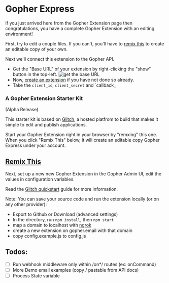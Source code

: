 # Gopher Express 
If you just arrived here from the Gopher Extension page then congratulations, you have a complete Gopher Extension with an editing environment! 

First, try to edit a couple files. If you can't, you'll have to [remix this](https://glitch.com/edit/#!/remix/gopher-express) to create an editable copy of your own.

Next we'll connect this extension to the Gopher API. 

* Get the "Base URL" of your extension by right-clicking the "show" button in the top-left. ![get the base URL](https://cdn.glitch.com/3073062a-4a90-4160-b5ba-145429e03fdb%2Fpublic-url.png?1509581506608)
* Now, [create an extension](https://www.gopheremail.com/developer/create) if you have not done so already.
* Take the `client_id`, `client_secret` and `callback_ 



### A Gopher Extension Starter Kit
(Alpha Release)

This starter kit is based on [Glitch](https://glitch.com/), a hosted platfrom to build that makes it simple to edit and publish applications.

Start your Gopher Extension right in your browser by "remxing" this one. When you click "Remix This" below, it will create an editable copy Gopher Express under your account.

## [Remix This](https://glitch.com/edit/#!/remix/gopher-express)

Next, set up a new new Gopher Extension in the Gopher Admin UI, edit the values in configuration variables.

Read the [Glitch quickstart](https://developers.gopher.email/#quickstart-glitch) guide for more information.

Note: You can save your source code and run the extension locally (or on any other provider):
 * Export to Github or Download (advanced settings)
 * In the directory, run ```npm install```, then ```npm start```
 * map a domain to localhost with [ngrok](http://ngrok.io)
 * create a new extension on gopher.email with that domain
 * copy config.example.js to config.js

## Todos:
- [ ] Run webhook middleware only within /on*/ routes (ex: onCommand)
- [ ] More Demo email examples (copy / pastable from API docs)
- [ ] Process State variable